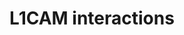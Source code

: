 ---
annotations:
- type: Pathway Ontology
  value: cell adhesion signaling pathway
authors:
- MaintBot
- MartijnVanIersel
- ReactomeTeam
- Anwesha
description: 'The L1 family of cell adhesion molecules (L1CAMs) are a subfamily of
  the immunoglobulin superfamily of transmembrane receptors, comprised of four structurally
  related proteins: L1, Close Homolog of L1 (CHL1), NrCAM, and Neurofascin. These
  CAMs contain six Ig like domains, five or six fibronectin like repeats, a transmembrane
  region and a cytoplasmic domain. The L1CAM family has been implicated in processes
  integral to nervous system development, including neurite outgrowth, neurite fasciculation
  and inter neuronal adhesion.<br>L1CAM members are predominately expressed by neuronal,
  as well as some nonneuronal cells, during development.  Except CHL1 all the other
  members of L1 family contain an alternatively spliced 12-nclueotide exon, encoding
  the amino acid residues RSLE in the neuronal splice forms but missing in the non-neuronal
  cells. The extracellular regions of L1CAM members are divergent and differ in their
  abilities to interact with extracellular, heterophilic ligands. The L1 ligands include
  other Ig-domain CAMs (such as NCAM, TAG-1/axonin and F11), proteoglycans type molecules
  (neurocan), beta1 integrins, and extra cellular matrix protein laminin, Neuropilin-1,
  FGF and EGF receptors. Some of these L1-interacting proteins also bind to other
  L1CAM members. For example TAG-1/axonin interact with L1 and NrCAM; L1, neurofascin
  and CHL1 binds to contactin family members. The cytoplasmic domains of L1CAM members
  are most highly conserved. Nevertheless, they have different cytoplasmic binding
  partners, and even those with similar binding partners may be involved in different
  signaling complexes and mechanisms. The most conserved feature of L1CAMs is their
  ability to interact with the actin cytoskeletal adapter protein ankyrin. The cytoplasmic
  ankyrin-binding domain, exhibits the highest degree of amino acid conservation throughout
  the L1 family.  View original pathway at [http://www.reactome.org/PathwayBrowser/#DIAGRAM=373760
  Reactome].'
last-edited: 2021-01-25
organisms:
- Homo sapiens
redirect_from:
- /index.php/Pathway:WP1843
- /instance/WP1843
schema-jsonld:
- '@context': https://schema.org/
  '@id': https://wikipathways.github.io/pathways/WP1843.html
  '@type': Dataset
  creator:
    '@type': Organization
    name: WikiPathways
  description: 'The L1 family of cell adhesion molecules (L1CAMs) are a subfamily
    of the immunoglobulin superfamily of transmembrane receptors, comprised of four
    structurally related proteins: L1, Close Homolog of L1 (CHL1), NrCAM, and Neurofascin.
    These CAMs contain six Ig like domains, five or six fibronectin like repeats,
    a transmembrane region and a cytoplasmic domain. The L1CAM family has been implicated
    in processes integral to nervous system development, including neurite outgrowth,
    neurite fasciculation and inter neuronal adhesion.<br>L1CAM members are predominately
    expressed by neuronal, as well as some nonneuronal cells, during development.  Except
    CHL1 all the other members of L1 family contain an alternatively spliced 12-nclueotide
    exon, encoding the amino acid residues RSLE in the neuronal splice forms but missing
    in the non-neuronal cells. The extracellular regions of L1CAM members are divergent
    and differ in their abilities to interact with extracellular, heterophilic ligands.
    The L1 ligands include other Ig-domain CAMs (such as NCAM, TAG-1/axonin and F11),
    proteoglycans type molecules (neurocan), beta1 integrins, and extra cellular matrix
    protein laminin, Neuropilin-1, FGF and EGF receptors. Some of these L1-interacting
    proteins also bind to other L1CAM members. For example TAG-1/axonin interact with
    L1 and NrCAM; L1, neurofascin and CHL1 binds to contactin family members. The
    cytoplasmic domains of L1CAM members are most highly conserved. Nevertheless,
    they have different cytoplasmic binding partners, and even those with similar
    binding partners may be involved in different signaling complexes and mechanisms.
    The most conserved feature of L1CAMs is their ability to interact with the actin
    cytoskeletal adapter protein ankyrin. The cytoplasmic ankyrin-binding domain,
    exhibits the highest degree of amino acid conservation throughout the L1 family.  View
    original pathway at [http://www.reactome.org/PathwayBrowser/#DIAGRAM=373760 Reactome].'
  keywords:
  - p-Y-L1:EPHB2
  - Dynamin-1/2/3
  - 'NUMB '
  - ATP
  - 'AP2A1 '
  - 'SPTBN5 '
  - L1 homodimer
  - L1:Laminin
  - L1:AP-2 Clathrin
  - RAC1:GTP
  - 'CSNK2A1 '
  - NRP1
  - 'ANK1 '
  - 'p-S1181-L1CAM '
  - 'SCN4B '
  - L1:NRP1
  - 'SCN3B '
  - NrCAM:SAP members
  - NRCAM
  - Laminin-111
  - 'SDCBP '
  - 'PI(4,5)P2 '
  - NFASC:NRCAM
  - PSD-95 family
  - 'ADP '
  - CHL1:alpha1beta1/alpha2beta1 integrins
  - 'PAK1 '
  - L1 trans-homodimer
  - (S1152):p90rsk:clathrin-dynamin complex
  - 'p-T185,Y187-MAPK1 '
  - pL1
  - 'KIF4A '
  - 'SCN5A '
  - 'LAMB1 '
  - 'ITGB1 '
  - 'DLG4 '
  - dimer:Ankyrin:Spectrin:F-actin
  - tyrosine kinase
  - RAC1:GDP
  - NRP2:NrCAM
  - 'NRP2 '
  - 'p-S218,S222-MAP2K1 '
  - GTP
  - ALCAM
  - unidentified protein
  - SH3GL2
  - 'SCN3A '
  - Trans neurofascin
  - 'ITGA5(42-894) '
  - 'GDP '
  - p-S,T-MAP2K2:p-T,Y-MAPK1
  - alpha10beta1
  - CHL1
  - NFASC
  - 'CNTN6 '
  - p-2T-MAP2K1
  - 'MSN '
  - 'NRP1 '
  - CHL1:HSP7C
  - 'KIAA1598 '
  - HSPA8
  - L1:RanBPM
  - L1:HSA
  - 'SPTAN1 '
  - 'KIF4B '
  - 'NRCAM '
  - Neurofascin:Ankyrin-G complex
  - 'ITGA2B(32-1039) '
  - CD24(29-534)
  - Neurofascin:CNTN1:CASPR complex
  - 'EPHB2 '
  - p-S,T-MAP2K2:MAPK1
  - 'p-Y1229-L1CAM '
  - KIAA1598
  - 'p-S1204,S1248-L1CAM '
  - 'SCN1A '
  - 'RPS6KA3 '
  - 'p-Y1176-L1CAM '
  - 'CSNK2B '
  - 'RPS6KA1 '
  - pL1:CK-II
  - 'DCX '
  - dimer:ankyrin-G
  - L1:Neurocan
  - 'SPTBN2 '
  - 'HSPA8 '
  - 'RPS6KA2 '
  - 'DNM2 '
  - 1248):ERK2:clathrin-dynamin complex
  - 'SPTBN1 '
  - 'RPS6KA5 '
  - VAV2
  - 'p-S144,T423-PAK1 '
  - Contactin1:CASPR
  - 'AP2S1 '
  - 'DLG1 '
  - vesicle
  - L1:ALCAM
  - KIF4 dimer
  - 'CNTN1 '
  - 'CNTN2 '
  - SPTA:SPTB:F-actin
  - L1
  - L1:clathrin-coated
  - 'ANK2 '
  - 'p-T286,T292-MAP2K1 '
  - 'p-S1152-L1CAM '
  - 'SCN2A '
  - pL1:ERM:F-actin
  - 'p-Y-L1CAM '
  - 'ITGA9 '
  - CHL1:Ankyrin-G
  - 'CHL1 '
  - NCAN
  - 'NFASC '
  - 'DNM1 '
  - 'ANK3 '
  - 'KCNQ2,3 '
  - F-actin
  - L1:Axonin-1
  - CNTN2
  - pL1:Shootin-1:F-actin
  - Pi
  - p-Y1176-L1CAM
  - KCNQ2,3, SCNAs:SCNBs
  - 'p-Y1319-NFASC '
  - 'ITGA1 '
  - Integrin
  - H2O
  - 'SCN10A '
  - NRP2
  - CHL1:NRP1
  - alpha2beta1,
  - pNFASC:Doublecortin
  - 'HNK-1 carbohydrate '
  - PALM-C3,4-GAP43
  - EPHB2
  - PAK1 dimer
  - p-Y172-VAV2
  - SDCBP
  - 'NCAM1 '
  - CNTN6
  - 'MAPK3 '
  - PAK1
  - 'SCN7A '
  - 'CD24(29-534) '
  - 'SH3GL2 '
  - CNTN1
  - 'NCAN '
  - 'GTP '
  - 'ITGAV(31-1048) '
  - 'DPYSL2 '
  - pPAK1:Rac1-GTP
  - unknown protein
  - pL1 (Y1229):L1CAM
  - 'RDX '
  - 'LAMC1 '
  - 'SCN1B '
  - 'AP2A2(1-939) '
  - 'SPTA1 '
  - NCAM1
  - 'EGFR '
  - 'SCN11A '
  - 'AP2B1 '
  - 'SCN4A '
  - 'ITGB3 '
  - 'RPS6KA6 '
  - FGFR1c
  - 'F-actin '
  - 'CLTA '
  - (S1204,
  - L1CAM
  - 'ITGA2 '
  - 'Microtubule protofilament '
  - NFASC:pNFASC
  - 'RAC1 '
  - L1:HNK-1
  - 'CSNK2A2 '
  - GDP
  - clathrin:L1:KIF4:microtubule
  - L1:NUMB:CRMP-2:alpha-adaptin
  - trans-homodimer:Ankyrin
  - adaptin
  - Microtubule
  - Casein kinase II
  - NrCAM:Ankyrin-G
  - p-2S-MAP2K1:MAPK3
  - 'SCN2B '
  - 'FGFR1c '
  - complex
  - alpha1beta1,
  - p90rsk
  - EGFR
  - NrCAM:Axonin-1
  - 'CLTC '
  - NFASC:NRCAM:ANK1-3:SPTA:SPTB:F-actin:KCNQ2,3, SCNAs:SCNBs
  - ERM:PIP2
  - AP2
  - LYPLA2
  - DCX
  - L1:CNTN1
  - 'RPS6KA4 '
  - 'AP2M1 '
  - 'p-S218,S222,T286,T292-MAP2K1 '
  - NFASC:NRCAM:ANK1-3:SPTA:SPTB:F-actin
  - pL1:Ezrin
  - 'ALCAM '
  - 'SCN9A '
  - CHL1:CNTN6
  - GAP43
  - Integrins
  - 'RANBP9 '
  - 'DLG3 '
  - 'SCN8A '
  - 'SPTBN4 '
  - ANK1
  - Clathrin:AP-2
  - 'LAMA1 '
  - 'SPTB '
  - 'ITGA10 '
  - 'L1CAM '
  - L1:NCAM1 complex
  - 'p-Y146,Y354-EZR '
  - ADP
  - p-T185,Y187-MAPK1
  - trans-heterodimer
  - L1:Integrin complex
  - SRC-1
  - Neurofascin:Syntenin-1 complex
  - 'p-T202,Y204-MAPK3 '
  - 'CNTNAP1 '
  - L1-EGFR
  - L1:FGFR1
  - ANK1-3
  - RANBP9
  - PALM
  - p-T,Y-MAPK3:p-2S-MAP2K1
  - 'DNM3 '
  - 'MAPK1 '
  - CRMP-2:NUMB:alpha
  - 'p-S,T-MAP2K2 '
  license: CC0
  name: L1CAM interactions
seo: CreativeWork
title: L1CAM interactions
wpid: WP1843
---
